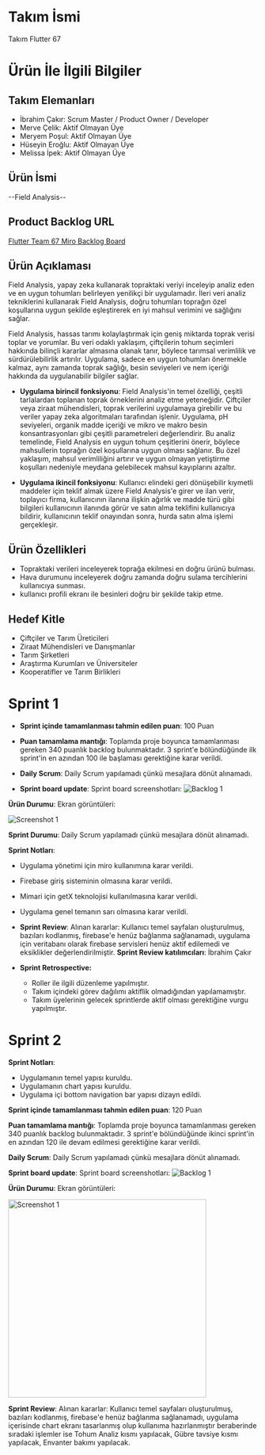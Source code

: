 # **Takım İsmi**

Takım Flutter 67

# Ürün İle İlgili Bilgiler

## Takım Elemanları
- İbrahim Çakır: Scrum Master / Product Owner / Developer
- Merve Çelik: Aktif Olmayan Üye
- Meryem Poşul: Aktif Olmayan Üye
- Hüseyin Eroğlu: Aktif Olmayan Üye
- Melissa İpek: Aktif Olmayan Üye

## Ürün İsmi

--Field Analysis--

## Product Backlog URL

[Flutter Team 67 Miro Backlog Board](https://miro.com/app/board/uXjVK1eTnxo=/)

## Ürün Açıklaması

Field Analysis, yapay zeka kullanarak topraktaki veriyi inceleyip analiz eden ve en uygun tohumları belirleyen yenilikçi bir uygulamadır. İleri veri analiz tekniklerini kullanarak Field Analysis, doğru tohumları toprağın özel koşullarına uygun şekilde eşleştirerek en iyi mahsul verimini ve sağlığını sağlar.

Field Analysis, hassas tarımı kolaylaştırmak için geniş miktarda toprak verisi toplar ve yorumlar. Bu veri odaklı yaklaşım, çiftçilerin tohum seçimleri hakkında bilinçli kararlar almasına olanak tanır, böylece tarımsal verimlilik ve sürdürülebilirlik artırılır. Uygulama, sadece en uygun tohumları önermekle kalmaz, aynı zamanda toprak sağlığı, besin seviyeleri ve nem içeriği hakkında da uygulanabilir bilgiler sağlar.


- **Uygulama birincil fonksiyonu**: Field Analysis'in temel özelliği, çeşitli tarlalardan toplanan toprak örneklerini analiz etme yeteneğidir. Çiftçiler veya ziraat mühendisleri, toprak verilerini uygulamaya girebilir ve bu veriler yapay zeka algoritmaları tarafından işlenir. Uygulama, pH seviyeleri, organik madde içeriği ve mikro ve makro besin konsantrasyonları gibi çeşitli parametreleri değerlendirir. Bu analiz temelinde, Field Analysis en uygun tohum çeşitlerini önerir, böylece mahsullerin toprağın özel koşullarına uygun olması sağlanır. Bu özel yaklaşım, mahsul verimliliğini artırır ve uygun olmayan yetiştirme koşulları nedeniyle meydana gelebilecek mahsul kayıplarını azaltır.

- **Uygulama ikincil fonksiyonu**: Kullanıcı elindeki geri dönüşebilir kıymetli maddeler için teklif almak üzere Field Analysis'e girer ve ilan verir, toplayıcı firma, kullanıcının ilanına ilişkin ağırlık ve madde türü gibi bilgileri kullanıcının ilanında görür ve satın alma teklifini kullanıcıya bildirir, kullanıcının teklif onayından sonra, hurda satın alma işlemi gerçekleşir.

## Ürün Özellikleri

- Topraktaki verileri inceleyerek toprağa ekilmesi en doğru ürünü bulması.
- Hava durumunu inceleyerek doğru zamanda doğru sulama tercihlerini kullanıcıya sunması.
- kullanıcı profili ekranı ile besinleri doğru bir şekilde takip etme.


## Hedef Kitle

- Çiftçiler ve Tarım Üreticileri
- Ziraat Mühendisleri ve Danışmanlar
- Tarım Şirketleri
- Araştırma Kurumları ve Üniversiteler
- Kooperatifler ve Tarım Birlikleri

# Sprint 1

- **Sprint içinde tamamlanması tahmin edilen puan**: 100 Puan


- **Puan tamamlama mantığı**: Toplamda proje boyunca tamamlanması gereken 340 puanlık backlog bulunmaktadır. 3 sprint'e bölündüğünde ilk sprint'in en azından 100 ile başlaması gerektiğine karar verildi.


- **Daily Scrum**: Daily Scrum yapılamadı çünkü mesajlara dönüt alınamadı.

- **Sprint board update**: Sprint board screenshotları: 
![Backlog 1](https://raw.githubusercontent.com/ipobeatz/Bootcamp2024/main/ProjectManagement/Sprint1/sprintboard.png) 

 **Ürün Durumu**: Ekran görüntüleri:

![Screenshot 1](https://github.com/ipobeatz/Bootcamp2024/blob/main/ProjectManagement/Sprint1/icon.png)


**Sprint Durumu**: Daily Scrum yapılamadı çünkü mesajlara dönüt alınamadı.

**Sprint Notları**:
- Uygulama yönetimi için miro kullanımına karar verildi.
- Firebase giriş sisteminin olmasına karar verildi.
- Mimari için getX teknolojisi kullanılmasına karar verildi.
- Uygulama genel temanın sarı olmasına karar verildi.

- **Sprint Review**: 
Alınan kararlar: Kullanıcı temel sayfaları oluşturulmuş, bazıları kodlanmış, firebase'e henüz bağlanma sağlanamadı, uygulama için veritabanı olarak firebase servisleri henüz aktif edilemedi ve eksiklikler değerlendirilmiştir.
**Sprint Review katılımcıları**: İbrahim Çakır

- **Sprint Retrospective:**
  - Roller ile ilgili düzenleme yapılmıştır.
  - Takım içindeki görev dağılımı aktiflik olmadığından yapılamamıştır.
  - Takım üyelerinin gelecek sprintlerde aktif olması gerektiğine vurgu yapılmıştır.
 
# Sprint 2

**Sprint Notları**:
- Uygulamanın temel yapısı kuruldu.
- Uygulamanın chart yapısı kuruldu.
- Uygulama içi bottom navigation bar yapısı dizayn edildi.

**Sprint içinde tamamlanması tahmin edilen puan**: 120 Puan

**Puan tamamlama mantığı**: Toplamda proje boyunca tamamlanması gereken 340 puanlık backlog bulunmaktadır. 3 sprint'e bölündüğünde ikinci sprint'in en azından 120 ile devam edilmesi gerektiğine karar verildi.

**Daily Scrum**: Daily Scrum yapılamadı çünkü mesajlara dönüt alınamadı.

**Sprint board update**: Sprint board screenshotları: 
![Backlog 1](https://raw.githubusercontent.com/ipobeatz/Bootcamp2024/main/ProjectManagement/Sprint2/sprintboard2.png) 

 **Ürün Durumu**: Ekran görüntüleri:

<img src="https://github.com/ipobeatz/Bootcamp2024/blob/main/ProjectManagement/Sprint2/screenshot.png" alt="Screenshot 1" width="400"/>

**Sprint Review**: 
Alınan kararlar: Kullanıcı temel sayfaları oluşturulmuş, bazıları kodlanmış, firebase'e henüz bağlanma sağlanamadı, uygulama içerisinde chart ekranı tasarlanmış olup kullanıma hazırlanmıştır beraberinde sıradaki işlemler ise Tohum Analiz kısmı yapılacak, Gübre tavsiye kısmı yapılacak, Envanter bakımı yapılacak.
